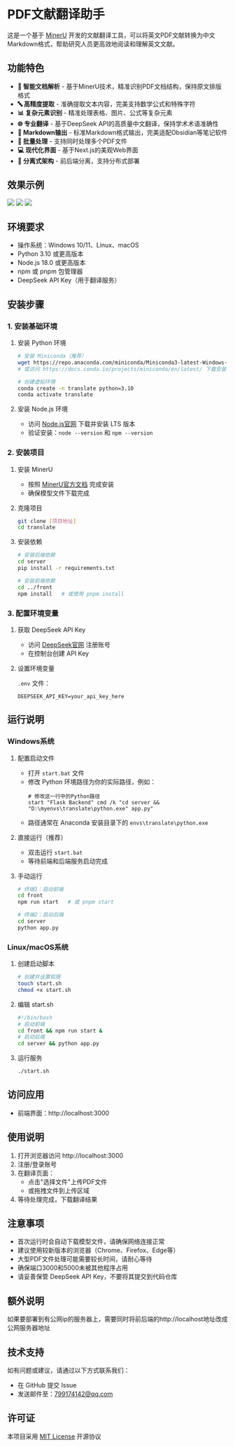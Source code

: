 # PDF文献翻译助手

这是一个基于 [MinerU](https://github.com/opendatalab/MinerU) 开发的文献翻译工具，可以将英文PDF文献转换为中文Markdown格式，帮助研究人员更高效地阅读和理解英文文献。

## 功能特色

- **📄 智能文档解析** - 基于MinerU技术，精准识别PDF文档结构，保持原文排版格式
- **🔤 高精度提取** - 准确提取文本内容，完美支持数学公式和特殊字符
- **📊 复杂元素识别** - 精准处理表格、图片、公式等复杂元素
- **🌐 专业翻译** - 基于DeepSeek API的高质量中文翻译，保持学术术语准确性
- **📝 Markdown输出** - 标准Markdown格式输出，完美适配Obsidian等笔记软件
- **🎯 批量处理** - 支持同时处理多个PDF文件
- **💻 现代化界面** - 基于Next.js的美观Web界面
- **🔌 分离式架构** - 前后端分离，支持分布式部署

## 效果示例
![](example/example1.jpg)
![](example/example2.jpg)
![](example/example3.jpg)

## 环境要求

- 操作系统：Windows 10/11、Linux、macOS
- Python 3.10 或更高版本
- Node.js 18.0 或更高版本
- npm 或 pnpm 包管理器
- DeepSeek API Key（用于翻译服务）

## 安装步骤

### 1. 安装基础环境

1. 安装 Python 环境
   ```bash
   # 安装 Miniconda（推荐）
   wget https://repo.anaconda.com/miniconda/Miniconda3-latest-Windows-x86_64.exe
   # 或访问 https://docs.conda.io/projects/miniconda/en/latest/ 下载安装
   
   # 创建虚拟环境
   conda create -n translate python=3.10
   conda activate translate
   ```

2. 安装 Node.js 环境
   - 访问 [Node.js官网](https://nodejs.org/) 下载并安装 LTS 版本
   - 验证安装：`node --version` 和 `npm --version`

### 2. 安装项目

1. 安装 MinerU
   - 按照 [MinerU官方文档](https://github.com/opendatalab/MinerU) 完成安装
   - 确保模型文件下载完成

2. 克隆项目
   ```bash
   git clone [项目地址]
   cd translate
   ```

3. 安装依赖
   ```bash
   # 安装后端依赖
   cd server
   pip install -r requirements.txt
   
   # 安装前端依赖
   cd ../front
   npm install   # 或使用 pnpm install
   ```

### 3. 配置环境变量

1. 获取 DeepSeek API Key
   - 访问 [DeepSeek官网](https://platform.deepseek.com/) 注册账号
   - 在控制台创建 API Key

2. 设置环境变量
   
    `.env` 文件：
   ```
   DEEPSEEK_API_KEY=your_api_key_here
   ```


## 运行说明

### Windows系统

1. 配置启动文件
   - 打开 `start.bat` 文件
   - 修改 Python 环境路径为你的实际路径，例如：
     ```batch
     # 修改这一行中的Python路径
     start "Flask Backend" cmd /k "cd server && "D:\myenvs\translate\python.exe" app.py"
     ```
   - 路径通常在 Anaconda 安装目录下的 `envs\translate\python.exe`

2. 直接运行（推荐）
   - 双击运行 `start.bat`
   - 等待前端和后端服务启动完成

2. 手动运行
   ```bash
   # 终端1：启动前端
   cd front
   npm run start   # 或 pnpm start
   
   # 终端2：启动后端
   cd server
   python app.py
   ```

### Linux/macOS系统

1. 创建启动脚本
   ```bash
   # 创建并设置权限
   touch start.sh
   chmod +x start.sh
   ```

2. 编辑 start.sh
   ```bash
   #!/bin/bash
   # 启动前端
   cd front && npm run start &
   # 启动后端
   cd server && python app.py
   ```

3. 运行服务
   ```bash
   ./start.sh
   ```

## 访问应用

- 前端界面：http://localhost:3000

## 使用说明

1. 打开浏览器访问 http://localhost:3000
2. 注册/登录账号
3. 在翻译页面：
   - 点击"选择文件"上传PDF文件
   - 或拖拽文件到上传区域
4. 等待处理完成，下载翻译结果

## 注意事项

- 首次运行时会自动下载模型文件，请确保网络连接正常
- 建议使用较新版本的浏览器（Chrome、Firefox、Edge等）
- 大型PDF文件处理可能需要较长时间，请耐心等待
- 确保端口3000和5000未被其他程序占用
- 请妥善保管 DeepSeek API Key，不要将其提交到代码仓库

## 额外说明
如果要部署到有公网ip的服务器上，需要同时将前后端的http://localhost地址改成公网服务器地址

## 技术支持

如有问题或建议，请通过以下方式联系我们：
- 在 GitHub 提交 Issue
- 发送邮件至：799174142@qq.com

## 许可证

本项目采用 [MIT License](LICENSE) 开源协议 
